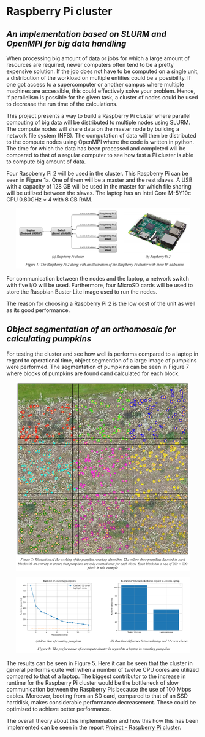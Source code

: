 # Raspberry Pi cluster
## _An implementation based on SLURM and OpenMPI for big data handling_

When processing big amount of data or jobs for which a large amount of resources are required, newer computers often tend
to be a pretty expensive solution. If the job does not have to be computed on a single unit, a distribution of the workload on
multiple entities could be a possibility. If one got access to a supercomputer or another campus where multiple machines
are accessible, this could effectively solve your problem. Hence, if parallelism is possible for the given task, a cluster of
nodes could be used to decrease the run time of the calculations.

This project presents a way to build a Raspberry Pi cluster where parallel computing of big data will be distributed to
multiple nodes using SLURM. The compute nodes will share data on the master node by building a network file system
(NFS). The computation of data will then be distributed to the compute nodes using OpenMPI where the code is written
in python. The time for which the data has been processed and completed will be compared to that of a regular computer
to see how fast a Pi cluster is able to compute big amount of data.

Four Raspberry Pi 2 will be used in the cluster. This Raspberry Pi can be seen in Figure 1a. One of them will be a master
and the rest slaves. A USB with a capacity of 128 GB will be used in the master for which file sharing will be utilized
between the slaves. The laptop has an Intel Core M-5Y10c CPU 0.80GHz × 4 with 8 GB RAM.

<p align="center">
  <img src="Report/Figures/cluster_raspberrypi.png" width=90%>
</p>

For communication between the nodes and the laptop, a network switch with five I/O will be used. Furthermore, four
MicroSD cards will be used to store the Raspbian Buster Lite image used to run the nodes.

The reason for choosing a Raspberry Pi 2 is the low cost of the unit as well as its good performance.

## _Object segmentation of an orthomosaic for calculating pumpkins_

For testing the cluster and see how well is performs compared to a laptop in regard to operational time, object segmention of a large image of pumpkins were performed. The segmentation of pumpkins can be seen in Figure 7 where blocks of pumpkins are found cand calculated for each block. 

<p align="center">
  <img src="Report/Figures/results_pumpkins.png" width=90%>
</p>

<p align="center">
  <img src="Report/Figures/results_pumpkins_calculations.png" width=90%>
</p>

The results can be seen in Figure 5. Here it can be seen that the cluster in general performs quite well when a number of twelve CPU cores are utilized compared to that of a laptop. The biggest contributor to the increase in runtime for the Raspberry Pi cluster would be the bottleneck of slow communication between the Raspberry Pis because the use of 100 Mbps cables. Moreover, booting from an SD card, compared to that of an SSD harddisk, makes considerable performance decreasement. These could be optimized to achieve better performance. 

The overall theory about this implemenation and how this how this has been implemented can be seen in the report 
[Project - Raspberry Pi cluster](https://github.com/Kenil16/Raspberry_Pi_Cluster/blob/master/Report/Head/Report.pdf).

